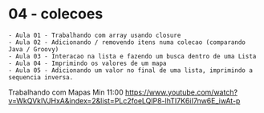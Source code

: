 # 04 - colecoes
    - Aula 01 - Trabalhando com array usando closure
    - Aula 02 - Adicionando / removendo itens numa colecao (comparando Java / Groovy)
    - Aula 03 - Interacao na lista e fazendo um busca dentro de uma Lista
    - Aula 04 - Imprimindo os valores de um mapa
    - Aula 05 - Adicionando um valor no final de uma lista, imprimindo a sequencia inversa.

Trabalhando com Mapas
Min 11:00
https://www.youtube.com/watch?v=WkQVkIVJHxA&index=2&list=PLc2foeLQlP8-lhTI7K6iI7nw6E_iwAt-p